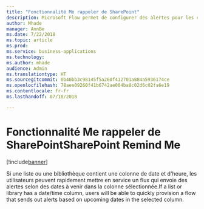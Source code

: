 ```yaml
---
title: "Fonctionnalité Me rappeler de SharePoint"
description: Microsoft Flow permet de configurer des alertes pour les colonnes de date et d'heure dans SharePoint
author: Mhade
manager: AnnBe
ms.date: 7/22/2018
ms.topic: article
ms.prod: 
ms.service: business-applications
ms.technology: 
ms.author: mhade
audience: Admin
ms.translationtype: HT
ms.sourcegitcommit: 0b40bb3c98145f5a260f412701a884a5936174ce
ms.openlocfilehash: 78aee09260f41b6742ae004ba8c02d6c02fa6e19
ms.contentlocale: fr-fr
ms.lasthandoff: 07/18/2018

---
```

# <a name="sharepoint-remind-me"></a><span data-ttu-id="fc382-103">Fonctionnalité Me rappeler de SharePoint</span><span class="sxs-lookup"><span data-stu-id="fc382-103">SharePoint Remind Me</span></span>


[!include[banner](../../includes/banner.md)]

<span data-ttu-id="fc382-104">Si une liste ou une bibliothèque contient une colonne de date et d'heure, les utilisateurs peuvent rapidement mettre en service un flux qui envoie des alertes selon des dates à venir dans la colonne sélectionnée.</span><span class="sxs-lookup"><span data-stu-id="fc382-104">If a list or library has a date/time column, users will be able to quickly provision a flow that sends out alerts based on upcoming dates in the selected column.</span></span> 

